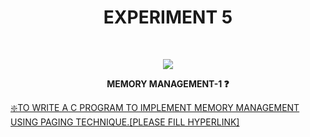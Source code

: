 <h1 align="center">EXPERIMENT 5</h1>
<!-- PROJECT LOGO -->
<br />
<p align="center">
  <a href="https://github.com/DHANOLA/CLASS-NOTIX/tree/root/SEMESTER%203/OPERATING%20SYSTEMS%20LAB/EXPERIMENT%205">
    <img src="https://media.giphy.com/media/Jsho2AKTd78Ls5f7wy/giphy.gif" >
  </a>

  

  <p align="center">
  <b> MEMORY MANAGEMENT-1 ❓</b>
    <br />
   
  </p>
</p>



 <a href="" style="color: ">❇️TO WRITE A C PROGRAM TO IMPLEMENT MEMORY MANAGEMENT USING PAGING TECHNIQUE.[PLEASE FILL HYPERLINK]</a><br />


 
 
 
 
